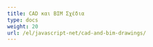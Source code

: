 ```yaml
---
title: CAD και BIM Σχέδια
type: docs
weight: 20
url: /el/javascript-net/cad-and-bim-drawings/
---
```

